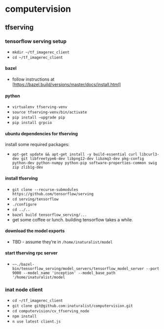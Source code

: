 # computervision

## tfserving

### tensorflow serving setup
- `mkdir ~/tf_imagerec_client`
- `cd ~/tf_imagerec_client`

#### bazel
- follow instructions at [https://bazel.build/versions/master/docs/install.html]

#### python
- `virtualenv tfserving-venv`
- `source tfserving-venv/bin/activate`
- `pip install —upgrade pip`
- `pip install grpcio`

#### ubuntu dependencies for tfserving
install some required packages:
- `apt-get update && apt-get install -y build-essential curl libcurl3-dev git libfreetype6-dev libpng12-dev libzmq3-dev pkg-config python-dev python-numpy python-pip software-properties-common swig zip zlib1g-dev`

#### install tfserving
- `git clone --recurse-submodules https://github.com/tensorflow/serving`
- `cd serving/tensorflow`
- `./configure`
- `cd ../..`
- `bazel build tensorflow_serving/...`
- get some coffee or lunch. building tensorflow takes a while.

#### download the model exports
- TBD - assume they’re in `/home/inaturalist/model`

#### start tfserving rpc server
- `~~./bazel-bin/tensorflow_serving/model_servers/tensorflow_model_server --port 9000 --model_name 'inception' --model_base_path '/home/inaturalist/model`

### inat node client
- `cd ~/tf_imagerec_client`
- `git clone git@github.com:inaturalist/computervision.git`
- `cd computervision/cv_tfserving_node`
- `npm install`
- `n use latest client.js`
